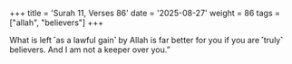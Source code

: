 +++
title = 'Surah 11, Verses 86'
date = '2025-08-27'
weight = 86
tags = ["allah", "believers"]
+++

What is left ˹as a lawful gain˺ by Allah is far better for you if you are ˹truly˺ believers. And I am not a keeper over you.”